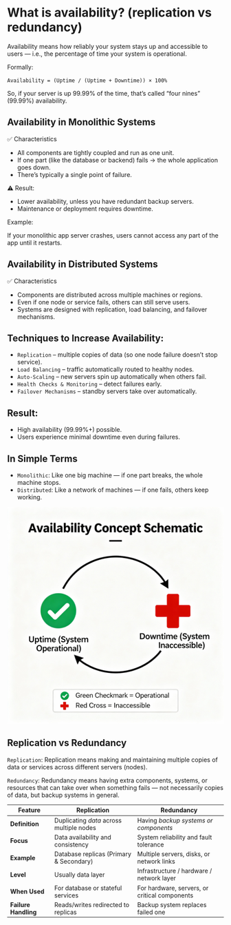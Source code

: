 # What is availability? (replication vs redundancy)

Availability means how reliably your system stays up and accessible to users — i.e., the percentage of time your system is operational.

Formally:
```
Availability = (Uptime / (Uptime + Downtime)) × 100%
```

So, if your server is up 99.99% of the time, that’s called “four nines” (99.99%) availability.

## Availability in Monolithic Systems

✅ Characteristics

- All components are tightly coupled and run as one unit.
- If one part (like the database or backend) fails → the whole application goes down.
- There’s typically a single point of failure.

⚠️ Result:

- Lower availability, unless you have redundant backup servers.
- Maintenance or deployment requires downtime.

Example:

If your monolithic app server crashes, users cannot access any part of the app until it restarts.

## Availability in Distributed Systems
✅ Characteristics

- Components are distributed across multiple machines or regions.
- Even if one node or service fails, others can still serve users.
- Systems are designed with replication, load balancing, and failover mechanisms.

## Techniques to Increase Availability:

- `Replication` – multiple copies of data (so one node failure doesn’t stop service).
- `Load Balancing` – traffic automatically routed to healthy nodes.
- `Auto-Scaling` – new servers spin up automatically when others fail.
- `Health Checks & Monitoring` – detect failures early.
- `Failover Mechanisms` – standby servers take over automatically.

## Result:
- High availability (99.99%+) possible.
- Users experience minimal downtime even during failures.

## In Simple Terms
- `Monolithic`: Like one big machine — if one part breaks, the whole machine stops.
- `Distributed`: Like a network of machines — if one fails, others keep working.

![alt text](image.png)

## Replication vs Redundancy

`Replication`: Replication means making and maintaining multiple copies of data or services across different servers (nodes).

`Redundancy`: Redundancy means having extra components, systems, or resources that can take over when something fails — not necessarily copies of data, but backup systems in general.

| Feature              | **Replication**                          | **Redundancy**                                |
| -------------------- | ---------------------------------------- | --------------------------------------------- |
| **Definition**       | Duplicating *data* across multiple nodes | Having *backup systems or components*         |
| **Focus**            | Data availability and consistency        | System reliability and fault tolerance        |
| **Example**          | Database replicas (Primary & Secondary)  | Multiple servers, disks, or network links     |
| **Level**            | Usually data layer                       | Infrastructure / hardware / network layer     |
| **When Used**        | For database or stateful services        | For hardware, servers, or critical components |
| **Failure Handling** | Reads/writes redirected to replicas      | Backup system replaces failed one             |
